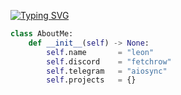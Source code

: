 
[![Typing SVG](https://readme-typing-svg.demolab.com?font=Montserrat&size=25&duration=3650&pause=3000&color=F7F7F7&random=false&width=435&lines=fetchrow%2C+a+python+developer)](https://git.io/typing-svg)

```py
class AboutMe:
    def __init__(self) -> None:
        self.name       = "leon"
        self.discord    = "fetchrow"
        self.telegram   = "aiosync"
        self.projects   = {}
```
